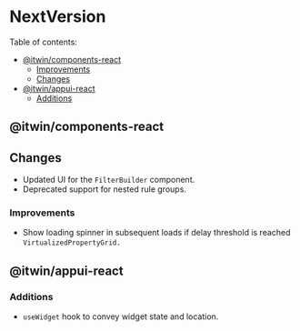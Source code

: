 # NextVersion <!-- omit from toc -->

Table of contents:

- [@itwin/components-react](#itwincomponents-react)
  - [Improvements](#improvements)
  - [Changes](#changes)
- [@itwin/appui-react](#itwinappui-react)
  - [Additions](#additions)

## @itwin/components-react

## Changes

- Updated UI for the `FilterBuilder` component.
- Deprecated support for nested rule groups.

### Improvements

- Show loading spinner in subsequent loads if delay threshold is reached `VirtualizedPropertyGrid.`

## @itwin/appui-react

### Additions

- `useWidget` hook to convey widget state and location.
